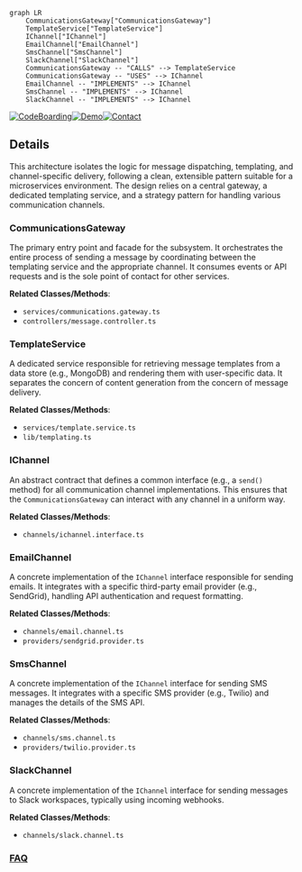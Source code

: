 ```mermaid
graph LR
    CommunicationsGateway["CommunicationsGateway"]
    TemplateService["TemplateService"]
    IChannel["IChannel"]
    EmailChannel["EmailChannel"]
    SmsChannel["SmsChannel"]
    SlackChannel["SlackChannel"]
    CommunicationsGateway -- "CALLS" --> TemplateService
    CommunicationsGateway -- "USES" --> IChannel
    EmailChannel -- "IMPLEMENTS" --> IChannel
    SmsChannel -- "IMPLEMENTS" --> IChannel
    SlackChannel -- "IMPLEMENTS" --> IChannel
```

[![CodeBoarding](https://img.shields.io/badge/Generated%20by-CodeBoarding-9cf?style=flat-square)](https://github.com/CodeBoarding/GeneratedOnBoardings)[![Demo](https://img.shields.io/badge/Try%20our-Demo-blue?style=flat-square)](https://www.codeboarding.org/demo)[![Contact](https://img.shields.io/badge/Contact%20us%20-%20contact@codeboarding.org-lightgrey?style=flat-square)](mailto:contact@codeboarding.org)

## Details

This architecture isolates the logic for message dispatching, templating, and channel-specific delivery, following a clean, extensible pattern suitable for a microservices environment. The design relies on a central gateway, a dedicated templating service, and a strategy pattern for handling various communication channels.

### CommunicationsGateway
The primary entry point and facade for the subsystem. It orchestrates the entire process of sending a message by coordinating between the templating service and the appropriate channel. It consumes events or API requests and is the sole point of contact for other services.


**Related Classes/Methods**:

- `services/communications.gateway.ts`
- `controllers/message.controller.ts`


### TemplateService
A dedicated service responsible for retrieving message templates from a data store (e.g., MongoDB) and rendering them with user-specific data. It separates the concern of content generation from the concern of message delivery.


**Related Classes/Methods**:

- `services/template.service.ts`
- `lib/templating.ts`


### IChannel
An abstract contract that defines a common interface (e.g., a `send()` method) for all communication channel implementations. This ensures that the `CommunicationsGateway` can interact with any channel in a uniform way.


**Related Classes/Methods**:

- `channels/ichannel.interface.ts`


### EmailChannel
A concrete implementation of the `IChannel` interface responsible for sending emails. It integrates with a specific third-party email provider (e.g., SendGrid), handling API authentication and request formatting.


**Related Classes/Methods**:

- `channels/email.channel.ts`
- `providers/sendgrid.provider.ts`


### SmsChannel
A concrete implementation of the `IChannel` interface for sending SMS messages. It integrates with a specific SMS provider (e.g., Twilio) and manages the details of the SMS API.


**Related Classes/Methods**:

- `channels/sms.channel.ts`
- `providers/twilio.provider.ts`


### SlackChannel
A concrete implementation of the `IChannel` interface for sending messages to Slack workspaces, typically using incoming webhooks.


**Related Classes/Methods**:

- `channels/slack.channel.ts`




### [FAQ](https://github.com/CodeBoarding/GeneratedOnBoardings/tree/main?tab=readme-ov-file#faq)